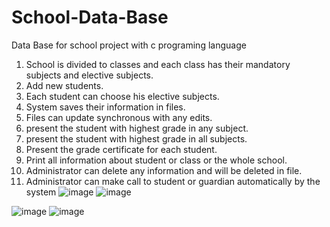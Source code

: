 # School-Data-Base
Data Base for school project with c programing language
1.	School is divided to classes and each class has their mandatory subjects and elective subjects.
2.	Add new students.
3.	Each student can choose his elective subjects.
4.	System saves their information in files.
5.	Files can update synchronous with any edits.
6.	present the student with highest grade in any subject.
7.	present the student with highest grade in all subjects.
8.	Present the grade certificate for each student.
9.	Print all information about student or class or the whole school.
10.	Administrator can delete any information and will be deleted in file.
11.	Administrator can make call to student or guardian automatically by the system
![image](https://user-images.githubusercontent.com/70311284/234168286-a10c8639-661e-41d9-98b3-a84726386452.png)
![image](https://user-images.githubusercontent.com/70311284/234169061-d45e11ec-44a9-4250-8a9f-4eacfdafe848.png)

![image](https://user-images.githubusercontent.com/70311284/234168548-e8be885f-a753-4984-aba4-4da8381851a6.png)
![image](https://user-images.githubusercontent.com/70311284/234168722-a848cb48-76b0-4c13-b95e-f1c5deaef2fd.png)
